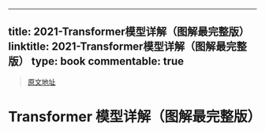 
---
title: 2021-Transformer模型详解（图解最完整版）
linktitle: 2021-Transformer模型详解（图解最完整版）
type: book
commentable: true
---

> [原文地址](https://zhuanlan.zhihu.com/p/338817680)

# Transformer 模型详解（图解最完整版）

    